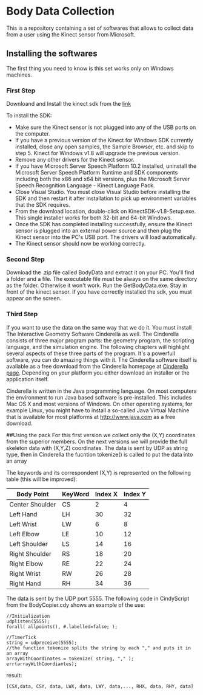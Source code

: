 # Body Data Collection

This is a repository containing a set of softwares that allows to collect data from a user using the Kinect sensor from Microsoft.

## Installing the softwares

The first thing you need to know is this set works only on Windows machines. 

### First Step
Downloand and Install the kinect sdk from the [link](https://download.microsoft.com/download/E/1/D/E1DEC243-0389-4A23-87BF-F47DE869FC1A/KinectSDK-v1.8-Setup.exe) 

To install the SDK:
* Make sure the Kinect sensor is not plugged into any of the USB ports on the computer.
* If you have a previous version of the Kinect for Windows SDK currently installed, close any open samples, the Sample Browser, etc. and skip to step 5. Kinect for Windows v1.8 will upgrade the previous version.
* Remove any other drivers for the Kinect sensor.
* If you have Microsoft Server Speech Platform 10.2 installed, uninstall the Microsoft Server Speech Platform Runtime and SDK components including both the x86 and x64 bit versions, plus the Microsoft Server Speech Recognition Language - Kinect Language Pack.
* Close Visual Studio. You must close Visual Studio before installing the SDK and then restart it after installation to pick up environment variables that the SDK requires.
* From the download location, double-click on KinectSDK-v1.8-Setup.exe. This single installer works for both 32-bit and 64-bit Windows.
* Once the SDK has completed installing successfully, ensure the Kinect sensor is plugged into an external power source and then plug the Kinect sensor into the PC's USB port. The drivers will load automatically.
* The Kinect sensor should now be working correctly.

### Second Step
Download the .zip file called BodyData and extract it on your PC.
You'll find a folder and a file. The executable file must be always on the same directory as the folder. Otherwise it won't work. 
Run the GetBodyData.exe. Stay in front of the kinect sensor. If you have correctly installed the sdk, you must appear on the screen. 

### Third Step
If you want to use the data on the same way that we do it. You must install The Interactive Geometry Software Cinderella as well. The Cinderella consists of three major program parts: the geometry program, the
scripting language, and the simulation engine. The following chapters will highlight
several aspects of these three parts of the program. It's a powerfull software, you can do amazing things with it.
The Cinderella software itself is available as a free download from the Cinderella
homepage at [Cinderella page](http://cinderella.de). Depending on your platform you either
download an installer or the application itself.

Cinderella is written in the Java programming language. On most computers the
environment to run Java based software is pre-installed. This includes Mac OS X
and most versions of Windows. On other operating systems, for example Linux,
you might have to install a so-called Java Virtual Machine that is available for most
platforms at http://www.java.com as a free download.

##Using the pack
For this first version we collect only the (X,Y) coordinates from the superior members. On the next versions we will provide the full skeleton data with (X,Y,Z) coordinates.
The data is sent by UDP as string type, then in Cinderella the fucntion tokenize() is called to put the data into an array

The keywords and its correspondent (X,Y) is represented on the following table (this will be improved):

Body Point | KeyWord | Index X | Index Y
-----------|---------|---------|--------
Center Shoulder | CS | 2 | 4
Left Hand | LH | 30 | 32
Left Wrist | LW | 6 | 8
Left Elbow | LE | 10 | 12
Left Shoulder | LS | 14 | 16
Right Shoulder | RS | 18 | 20
Right Elbow | RE | 22 | 24
Right Wrist | RW | 26 | 28
Right Hand | RH | 34 | 36

The data is sent by the UDP port 5555. The following code in CindyScript from the BodyCopier.cdy shows an example of the use:

    //Initialization
    udplisten(5555);
    forall( allpoints(), #.labelled=false; );

    //TimerTick
    string = udpreceive(5555);
    //the function tokenize splits the string by each "," and puts it in an array
    arrayWithCoordinates = tokenize( string, "," );
    err(arrayWithCoordiantes);

result:

    [CSX,data, CSY, data, LWX, data, LWY, data,..., RHX, data, RHY, data]


